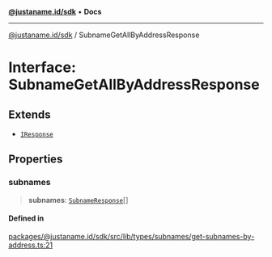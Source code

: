 [**@justaname.id/sdk**](../README.md) • **Docs**

***

[@justaname.id/sdk](../globals.md) / SubnameGetAllByAddressResponse

# Interface: SubnameGetAllByAddressResponse

## Extends

- [`IResponse`](IResponse.md)

## Properties

### subnames

> **subnames**: [`SubnameResponse`](SubnameResponse.md)[]

#### Defined in

[packages/@justaname.id/sdk/src/lib/types/subnames/get-subnames-by-address.ts:21](https://github.com/JustaName-id/JustaName-sdk/blob/dc845c10af242e3ca87d95ef392516ac0bfa8b95/packages/@justaname.id/sdk/src/lib/types/subnames/get-subnames-by-address.ts#L21)
